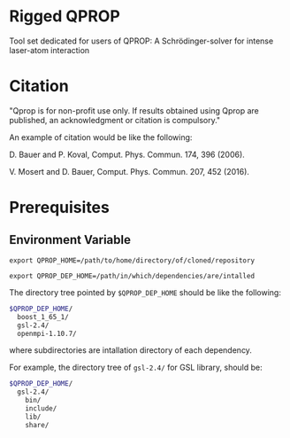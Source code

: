 # Rigged QPROP
Tool set dedicated for users of QPROP: A Schrödinger-solver for intense laser-atom interaction


# Citation
"Qprop is for non-profit use only. If results obtained using Qprop are published, an acknowledgment or citation is compulsory."

An example of citation would be like the following:

D. Bauer and P. Koval, Comput. Phys. Commun. 174, 396 (2006).

V. Mosert and D. Bauer, Comput. Phys. Commun. 207, 452 (2016).


# Prerequisites
## Environment Variable
`export QPROP_HOME=/path/to/home/directory/of/cloned/repository`

`export QPROP_DEP_HOME=/path/in/which/dependencies/are/intalled`

The directory tree pointed by `$QPROP_DEP_HOME` should be like the following:

```bash
$QPROP_DEP_HOME/
  boost_1_65_1/
  gsl-2.4/
  openmpi-1.10.7/
```

where subdirectories are intallation directory of each dependency.

For example, the directory tree of `gsl-2.4/` for GSL library, should be:

```bash
$QPROP_DEP_HOME/
  gsl-2.4/
    bin/
    include/
    lib/
    share/
```

